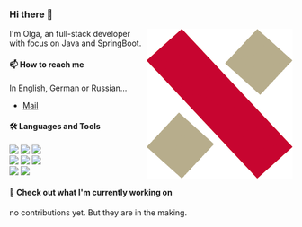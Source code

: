 ### Hi there 👋

<img align="right" src="https://raw.githubusercontent.com/kreuzwerkerbot/kreuzwerkerbot/master/assets/xw.png" width="260">

I'm Olga, an full-stack developer with focus on Java and SpringBoot.

#### 📫 How to reach me
In English, German or Russian...

- [Mail](mailto:olga.syrova@kreuzwerker.de)

#### 🛠 Languages and Tools
<p>

  <code><img width="10%" src="https://www.vectorlogo.zone/logos/java/java-ar21.svg"></code>
  <code><img width="10%" src="https://www.vectorlogo.zone/logos/springio/springio-ar21.svg"></code>
  <code><img width="10%" src="https://www.vectorlogo.zone/logos/elastic/elastic-ar21.svg"></code>
  <br />
  <code><img width="10%" src="https://www.vectorlogo.zone/logos/amazon_aws/amazon_aws-ar21.svg"></code>
  <code><img width="10%" src="https://www.vectorlogo.zone/logos/wordpress/wordpress-ar21.svg"></code>
  <code><img width="10%" src="https://www.vectorlogo.zone/logos/javascript/javascript-ar21.svg"></code>
  <br />
  <code><img width="10%" src="https://www.vectorlogo.zone/logos/w3_css/w3_css-ar21.svg"></code>
  <code><img width="10%" src="https://www.vectorlogo.zone/logos/w3_html5/w3_html5-ar21.svg"></code>
  <br />
 
</p>

#### 👷 Check out what I'm currently working on

no contributions yet. But they are in the making.


